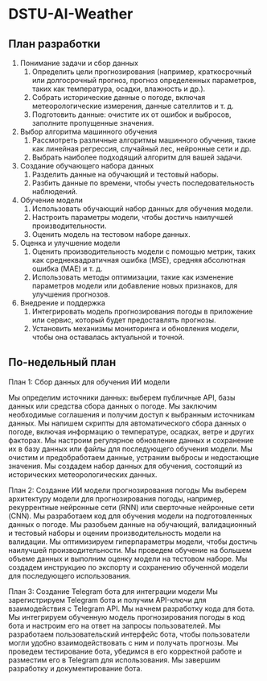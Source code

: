 # DSTU-AI-Weather

## План разработки
1. Понимание задачи и сбор данных 
	1. Определить цели прогнозирования (например, краткосрочный или долгосрочный прогноз, прогноз определенных параметров, таких как температура, осадки, влажность и др.).  
	2. Собрать исторические данные о погоде, включая метеорологические измерения, данные сателлитов и т. д.
	3. Подготовить данные: очистите их от ошибок и выбросов, заполните пропущенные значения.
2. Выбор алгоритма машинного обучения 
	1. Рассмотреть различные алгоритмы машинного обучения, такие как линейная регрессия, случайный лес, нейронные сети и др.  
	2. Выбрать наиболее подходящий алгоритм для вашей задачи.
3. Создание обучающего набора данных  
	1. Разделить данные на обучающий и тестовый наборы.  
	2. Разбить данные по времени, чтобы учесть последовательность наблюдений.
4. Обучение модели  
	1. Использовать обучающий набор данных для обучения модели.  
	2. Настроить параметры модели, чтобы достичь наилучшей производительности.  
	3. Оценить модель на тестовом наборе данных.
5. Оценка и улучшение модели  
	1. Оценить производительность модели с помощью метрик, таких как среднеквадратичная ошибка (MSE), средняя абсолютная ошибка (MAE) и т. д.  
	2. Использовать методы оптимизации, такие как изменение параметров модели или добавление новых признаков, для улучшения прогнозов.
6. Внедрение и поддержка  
	1. Интегрировать модель прогнозирования погоды в приложение или сервис, который будет предоставлять прогнозы.  
	2. Установить механизмы мониторинга и обновления модели, чтобы она оставалась актуальной и точной.  
## По-недельный план
План 1: Сбор данных для обучения ИИ модели

Мы определим источники данных: выберем публичные API, базы данных или средства сбора данных о погоде.
Мы заключим необходимые соглашения и получим доступ к выбранным источникам данных.
Мы напишем скрипты для автоматического сбора данных о погоде, включая информацию о температуре, осадках, ветре и других факторах.
Мы настроим регулярное обновление данных и сохранение их в базу данных или файлы для последующего обучения модели.
Мы очистим и предобработаем данные, устраним выбросы и недостающие значения.
Мы создадем набор данных для обучения, состоящий из исторических метеорологических данных.

План 2: Создание ИИ модели прогнозирования погоды
Мы выберем архитектуру модели для прогнозирования погоды, например, рекуррентные нейронные сети (RNN) или сверточные нейронные сети (CNN).
Мы разработаем код для обучения модели на подготовленных данных о погоде.
Мы разобьем данные на обучающий, валидационный и тестовый наборы и оценим производительность модели на валидации.
Мы оптимизируем гиперпараметры модели, чтобы достичь наилучшей производительности.
Мы проведем обучение на большем объеме данных и выполним оценку модели на тестовом наборе.
Мы создадем инструкцию по экспорту и сохранению обученной модели для последующего использования.

План 3: Создание Telegram бота для интеграции модели
Мы зарегистрируем Telegram бота и получим API-ключи для взаимодействия с Telegram API.
Мы начнем разработку кода для бота.
Мы интегрируем обученную модель прогнозирования погоды в код бота и настроим его на ответ на запросы пользователей.
Мы разработаем пользовательский интерфейс бота, чтобы пользователи могли удобно взаимодействовать с ним и получать прогнозы.
Мы проведем тестирование бота, убедимся в его корректной работе и разместим его в Telegram для использования.
Мы завершим разработку и документирование бота.
